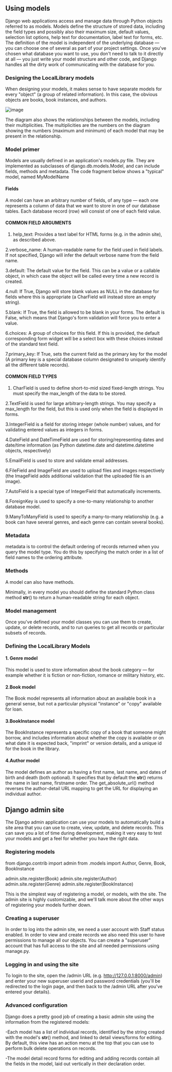 ## Using models

Django web applications access and manage data through Python objects referred to as models. Models define the structure of stored data, including the field types and 
possibly also their maximum size, default values, selection list options, help text for documentation, label text for forms, etc. The definition of the model is 
independent of the underlying database — you can choose one of several as part of your project settings. Once you've chosen what database you want to use, you don't 
need to talk to it directly at all — you just write your model structure and other code, and Django handles all the dirty work of communicating with the database for 
you.

### Designing the LocalLibrary models

When designing your models, it makes sense to have separate models for every "object" (a group of related information). In this case, the obvious objects are books, 
book instances, and authors.

![image](https://developer.mozilla.org/en-US/docs/Learn/Server-side/Django/Models/local_library_model_uml.svg)

The diagram also shows the relationships between the models, including their multiplicities. The multiplicities are the numbers on the diagram showing the numbers 
(maximum and minimum) of each model that may be present in the relationship.


### Model primer


Models are usually defined in an application's models.py file. They are implemented as subclasses of django.db.models.Model, and can include fields, methods and 
metadata. The code fragment below shows a "typical" model, named MyModelName

#### Fields

A model can have an arbitrary number of fields, of any type — each one represents a column of data that we want to store in one of our database tables.
Each database record (row) will consist of one of each field value.

#### COMMON FIELD ARGUMENTS

1. help_text: Provides a text label for HTML forms (e.g. in the admin site), as described above.

2.verbose_name: A human-readable name for the field used in field labels. If not specified, Django will infer the default verbose name from the field name.

3.default: The default value for the field. This can be a value or a callable object, in which case the object will be called every time a new record is created.

4.null: If True, Django will store blank values as NULL in the database for fields where this is appropriate (a CharField will instead store an empty string).

5.blank: If True, the field is allowed to be blank in your forms. The default is False, which means that Django's form validation will force you to enter a value.

6.choices: A group of choices for this field. If this is provided, the default corresponding form widget will be a select box with these choices instead of the 
standard text field.

7.primary_key: If True, sets the current field as the primary key for the model (A primary key is a special database column designated to uniquely identify all 
the different table records).


#### COMMON FIELD TYPES


1. CharField is used to define short-to-mid sized fixed-length strings. You must specify the max_length of the data to be stored.

2.TextField is used for large arbitrary-length strings. You may specify a max_length for the field, but this is used only when the field is displayed in forms.

3.IntegerField is a field for storing integer (whole number) values, and for validating entered values as integers in forms.

4.DateField and DateTimeField are used for storing/representing dates and date/time information (as Python datetime.date and datetime.datetime objects, respectively)

5.EmailField is used to store and validate email addresses.

6.FileField and ImageField are used to upload files and images respectively (the ImageField adds additional validation that the uploaded file is an image).

7.AutoField is a special type of IntegerField that automatically increments.

8.ForeignKey is used to specify a one-to-many relationship to another database model.

9.ManyToManyField is used to specify a many-to-many relationship (e.g. a book can have several genres, and each genre can contain several books). 


### Metadata

metadata is to control the default ordering of records returned when you query the model type. You do this by specifying the match order in a list of field names to 
the ordering attribute.


### Methods

A model can also have methods.

Minimally, in every model you should define the standard Python class method __str__() to return a human-readable string for each object.


### Model management

Once you've defined your model classes you can use them to create, update, or delete records, and to run queries to get all records or particular subsets of records.

### Defining the LocalLibrary Models

#### 1. Genre model

This model is used to store information about the book category — for example whether it is fiction or non-fiction, romance or military history, etc. 

#### 2.Book model

The Book model represents all information about an available book in a general sense, but not a particular physical "instance" or "copy" available for loan.

#### 3.BookInstance model

The BookInstance represents a specific copy of a book that someone might borrow, and includes information about whether the copy is available or on what date it 
is expected back, "imprint" or version details, and a unique id for the book in the library.

#### 4.Author model

The model defines an author as having a first name, last name, and dates of birth and death (both optional). It specifies that by default the __str__() returns 
the name in last name, firstname order. The get_absolute_url() method reverses the author-detail URL mapping to get the URL for displaying an individual author.


## Django admin site

The Django admin application can use your models to automatically build a site area that you can use to create, view, update, and delete records. This can save you
a lot of time during development, making it very easy to test your models and get a feel for whether you have the right data. 

### Registering models

from django.contrib import admin
from .models import Author, Genre, Book, BookInstance

admin.site.register(Book)
admin.site.register(Author)
admin.site.register(Genre)
admin.site.register(BookInstance)


This is the simplest way of registering a model, or models, with the site. The admin site is highly customizable, and we'll talk more about the other ways of 
registering your models further down.



### Creating a superuser

In order to log into the admin site, we need a user account with Staff status enabled. In order to view and create records we also need this user to have 
permissions to manage all our objects. You can create a "superuser" account that has full access to the site and all needed permissions using manage.py.


### Logging in and using the site


To login to the site, open the /admin URL (e.g. http://127.0.0.1:8000/admin) and enter your new superuser userid and password credentials (you'll be redirected to
the login page, and then back to the /admin URL after you've entered your details).


### Advanced configuration


Django does a pretty good job of creating a basic admin site using the information from the registered models:

-Each model has a list of individual records, identified by the string created with the model's __str__() method, and linked to detail views/forms for editing. 
By default, this view has an action menu at the top that you can use to perform bulk delete operations on records.

-The model detail record forms for editing and adding records contain all the fields in the model, laid out vertically in their declaration order.
